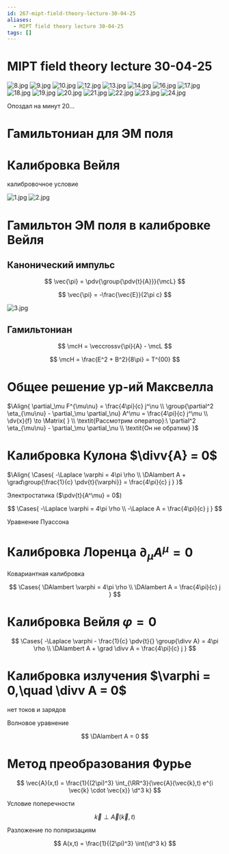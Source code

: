 ```yaml
---
id: 267-mipt-field-theory-lecture-30-04-25
aliases:
  - MIPT field theory lecture 30-04-25
tags: []
---
```


# MIPT field theory lecture 30-04-25

![8.jpg](assets/imgs/30-04-25_10-53-12_055_IMG_20250430_093916.jpg)
![9.jpg](assets/imgs/30-04-25_10-53-12_928_IMG_20250430_094614.jpg)
![10.jpg](assets/imgs/30-04-25_10-53-12_056_IMG_20250430_094941.jpg)
![12.jpg](assets/imgs/30-04-25_10-53-12_887_IMG_20250430_095652.jpg)
![13.jpg](assets/imgs/30-04-25_10-53-12_170_IMG_20250430_100452.jpg)
![14.jpg](assets/imgs/30-04-25_10-53-12_767_IMG_20250430_100456.jpg)
![16.jpg](assets/imgs/30-04-25_10-53-12_127_IMG_20250430_100901.jpg)
![17.jpg](assets/imgs/30-04-25_10-53-12_588_IMG_20250430_101532.jpg)
![18.jpg](assets/imgs/30-04-25_10-53-12_716_IMG_20250430_101535.jpg)
![19.jpg](assets/imgs/30-04-25_10-53-12_441_IMG_20250430_101816.jpg)
![20.jpg](assets/imgs/30-04-25_10-53-12_696_IMG_20250430_102024.jpg)
![21.jpg](assets/imgs/30-04-25_10-53-12_975_IMG_20250430_102520.jpg)
![22.jpg](assets/imgs/30-04-25_10-53-12_090_IMG_20250430_102710.jpg)
![23.jpg](assets/imgs/30-04-25_10-53-12_923_IMG_20250430_102808.jpg)
![24.jpg](assets/imgs/30-04-25_10-53-12_153_IMG_20250430_103102.jpg)

Опоздал на минут 20...

# Гамильтониан для ЭМ поля

# Калибровка Вейля

калибровочное условие

![1.jpg](assets/imgs/30-04-25_09-39-36_361_IMG_20250430_092421.jpg)
![2.jpg](assets/imgs/30-04-25_09-39-36_972_IMG_20250430_092424.jpg)

# Гамильтон ЭМ поля в калибровке Вейля

## Канонический импульс

$$
\vec{\pi} = \pdv{\group{\pdv{t}{A}}}{\mcL}
$$

$$
\vec{\pi} = -\frac{\vec{E}}{2\pi c}
$$

![3.jpg](assets/imgs/30-04-25_09-39-36_108_IMG_20250430_092921.jpg)

## Гамильтониан

$$
\mcH = \veccrossv{\pi}{A} - \mcL
$$

$$
\mcH = \frac{E^2 + B^2}{8\pi} = T^{00}
$$

# Общее решение ур-ий Максвелла

$\Align{
\partial_\mu F^{\mu\nu} = \frac{4\pi}{c} j^\nu \\
\group{\partial^2 \eta_{\mu\nu} - \partial_\mu \partial_\nu} A^\mu = \frac{4\pi}{c} j^\mu \\
\dv{x}{f} \to \Matrix{
} \\
\textit{Рассмотрим оператор}:\ \partial^2 \eta_{\mu\nu} - \partial_\mu \partial_\nu \\
\textit{Он не обратим}
}$

# Калибровка Кулона $\divv{A} = 0$

$\Align{
\Cases{
-\Laplace \varphi = 4\pi \rho \\
\DAlambert A + \grad\group{\frac{1}{c} \pdv{t}{\varphi}} = \frac{4\pi}{c} j
}
}$

Электростатика ($\pdv{t}{A^\mu} = 0$)

$$
\Cases{
-\Laplace \varphi = 4\pi \rho \\
-\Laplace A = \frac{4\pi}{c} j
}
$$

Уравнение Пуассона

# Калибровка Лоренца $\partial_\mu A^\mu = 0$

Ковариантная калибровка

$$
\Cases{
\DAlambert \varphi = 4\pi \rho \\
\DAlambert A = \frac{4\pi}{c} j
}
$$

# Калибровка Вейля $\varphi = 0$

$$
\Cases{
-\Laplace \varphi - \frac{1}{c} \pdv{t}{} \group{\divv A} = 4\pi \rho \\
\DAlambert A + \grad \divv A = \frac{4\pi}{c} j
}
$$

# Калибровка излучения $\varphi = 0,\quad \divv A = 0$

нет токов и зарядов

Волновое уравнение

$$
\DAlambert A = 0
$$

# Метод преобразования Фурье

$$
\vec{A}(x,t) = \frac{1}{(2\pi)^3} \int_{\RR^3}{\vec{A}(\vec{k},t) e^{i \vec{k} \cdot \vec{x}} \d^3 k}
$$

Условие поперечности

$$
\vec{k} \perp \vec{A}(\vec{k}, t)
$$

Разложение по поляризациям

$$
A(x,t) = \frac{1}{(2\pi)^3} \int{\d^3 k}
$$
